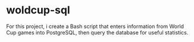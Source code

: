# woldcup-sql
For this project, i create a Bash script that enters information from World Cup games into PostgreSQL, then query the database for useful statistics.
